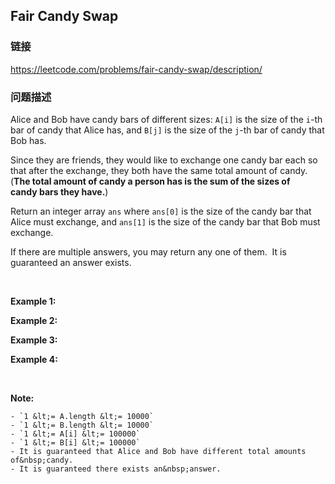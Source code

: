 ## Fair Candy Swap  
### 链接  
https://leetcode.com/problems/fair-candy-swap/description/  
### 问题描述
Alice and Bob have candy bars of different sizes: `A[i]` is the size of the `i`-th bar of candy that Alice has, and `B[j]` is the size of the `j`-th bar of candy that Bob has.

Since they are friends, they would like to exchange one candy bar each so that after the exchange, they both have the same total&nbsp;amount of candy.&nbsp; (**The total amount of candy&nbsp;a person has is the sum of the sizes of candy&nbsp;bars they have.**)

Return an integer array `ans`&nbsp;where `ans[0]` is the size of the candy bar that Alice must exchange, and `ans[1]` is the size of the candy bar that Bob must exchange.

If there are multiple answers, you may return any one of them.&nbsp; It is guaranteed an answer exists.

&nbsp;

**Example 1:**

**Example 2:**

**Example 3:**

**Example 4:**

&nbsp;

**Note:**

	- `1 &lt;= A.length &lt;= 10000`
	- `1 &lt;= B.length &lt;= 10000`
	- `1 &lt;= A[i] &lt;= 100000`
	- `1 &lt;= B[i] &lt;= 100000`
	- It is guaranteed that Alice and Bob have different total amounts of&nbsp;candy.
	- It is guaranteed there exists an&nbsp;answer.
